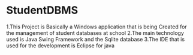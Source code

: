 # StudentDBMS
1.This Project is Basically a Windows application that is being Created for the management of student databases at school
2.The main technology used is Java Swing Framework and the Sqlite database 
3.The IDE that is used for the development is Eclipse for java

